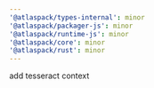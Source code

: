 ```yaml
---
'@atlaspack/types-internal': minor
'@atlaspack/packager-js': minor
'@atlaspack/runtime-js': minor
'@atlaspack/core': minor
'@atlaspack/rust': minor
---
```


add tesseract context
